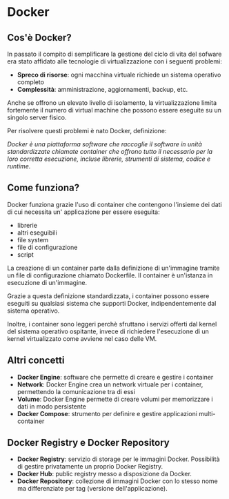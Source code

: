 # Docker

## Cos'è Docker?

In passato il compito di semplificare la gestione del ciclo di vita del sofware era stato affidato alle tecnologie di virtualizzazione con i seguenti problemi:

- **Spreco di risorse**: ogni macchina virtuale richiede un sistema operativo completo
- **Complessità**: amministrazione, aggiornamenti, backup, etc.

Anche se offrono un elevato livello di isolamento, la virtualizzazione limita fortemente il numero di virtual machine che possono essere eseguite su un singolo server fisico.

Per risolvere questi problemi è nato Docker, definizione:

_Docker è una piattaforma software che raccoglie il software in unità standardizzate chiamate container che offrono tutto il necessario per la loro corretta esecuzione, incluse librerie, strumenti di sistema, codice e runtime._

## Come funziona?

Docker funziona grazie l'uso di container che contengono l'insieme dei dati di cui necessita un' applicazione per essere eseguita:

- librerie
- altri eseguibili
- file system
- file di configurazione
- script

La creazione di un container parte dalla definizione di un'immagine tramite un file di configurazione chiamato Dockerfile.
Il container è un'istanza in esecuzione di un'immagine.

Grazie a questa definizione standardizzata, i container possono essere eseguiti su qualsiasi sistema che supporti Docker, indipendentemente dal sistema operativo.

Inoltre, i container sono leggeri perchè sfruttano i servizi offerti dal kernel
del sistema operativo ospitante, invece di richiedere l'esecuzione di un kernel
virtualizzato come avviene nel caso delle VM.

## Altri concetti

- **Docker Engine**: software che permette di creare e gestire i container
- **Network**: Docker Engine crea un network virtuale per i container, permettendo la comunicazione tra di essi
- **Volume**: Docker Engine permette di creare volumi per memorizzare i dati in modo persistente
- **Docker Compose**: strumento per definire e gestire applicazioni multi-container

## Docker Registry e Docker Repository

- **Docker Registry**: servizio di storage per le immagini Docker. Possibilità di gestire privatamente un proprio Docker Registry.
- **Docker Hub**: public registry messo a disposizione da Docker.
- **Docker Repository**: collezione di immagini Docker con lo stesso nome ma differenziate per tag (versione dell'applicazione).

